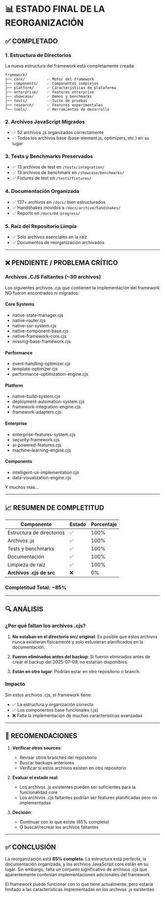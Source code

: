 # 📊 ESTADO FINAL DE LA REORGANIZACIÓN

## ✅ COMPLETADO

### 1. **Estructura de Directorios**
La nueva estructura del framework está completamente creada:
```
framework/
├── core/          ✅ Motor del framework
├── components/    ✅ Componentes complejos  
├── platform/      ✅ Características de plataforma
├── enterprise/    ✅ Features enterprise
├── showcase/      ✅ Demos y benchmarks
├── tests/         ✅ Suite de pruebas
├── research/      ✅ Features experimentales
└── tools/         ✅ Herramientas de desarrollo
```

### 2. **Archivos JavaScript Migrados**
- ✅ 52 archivos .js organizados correctamente
- ✅ Todos los archivos base (base-element.js, optimizers, etc.) en su lugar

### 3. **Tests y Benchmarks Preservados**
- ✅ 13 archivos de test en `/tests/integration/`
- ✅ 13 archivos de benchmark en `/showcase/benchmarks/`
- ✅ Fixtures de test en `/tests/fixtures/`

### 4. **Documentación Organizada**
- ✅ 137+ archivos en `/docs/` bien estructurados
- ✅ Handshakes movidos a `/docs/archive/handshakes/`
- ✅ Reports en `/docs/04-progress/`

### 5. **Raíz del Repositorio Limpia**
- ✅ Solo archivos esenciales en la raíz
- ✅ Documentos de reorganización archivados

---

## ❌ PENDIENTE / PROBLEMA CRÍTICO

### **Archivos .CJS Faltantes (~30 archivos)**

Los siguientes archivos .cjs que contienen la implementación del framework NO fueron encontrados ni migrados:

#### Core Systems
- native-state-manager.cjs
- native-router.cjs
- native-ssr-system.cjs
- native-component-base.cjs
- native-framework-core.cjs
- missing-base-framework.cjs

#### Performance  
- event-handling-optimizer.cjs
- template-optimizer.cjs
- performance-optimization-engine.cjs

#### Platform
- native-build-system.cjs
- deployment-automation-system.cjs
- framework-integration-engine.cjs
- framework-adapters.cjs

#### Enterprise
- enterprise-features-system.cjs
- security-framework.cjs
- ai-powered-features.cjs
- machine-learning-engine.cjs

#### Components
- intelligent-ux-implementation.cjs
- data-visualization-engine.cjs

Y muchos más...

---

## 📈 RESUMEN DE COMPLETITUD

| Componente | Estado | Porcentaje |
|------------|--------|------------|
| Estructura de directorios | ✅ | 100% |
| Archivos .js | ✅ | 100% |
| Tests y benchmarks | ✅ | 100% |
| Documentación | ✅ | 100% |
| Limpieza de raíz | ✅ | 100% |
| **Archivos .cjs de src** | ❌ | 0% |

### **Completitud Total: ~85%**

---

## 🔍 ANÁLISIS

### ¿Por qué faltan los archivos .cjs?

1. **No estaban en el directorio src/ original**: Es posible que estos archivos nunca existieran físicamente y solo estuvieran planificados en la documentación.

2. **Fueron eliminados antes del backup**: Si fueron eliminados antes de crear el backup del 2025-07-09, no estarían disponibles.

3. **Están en otro lugar**: Podrían estar en otro repositorio o branch.

### Impacto

Sin estos archivos .cjs, el framework tiene:
- ✅ La estructura y organización correcta
- ✅ Los componentes base funcionales (.js)
- ❌ Falta la implementación de muchas características avanzadas

---

## 🎯 RECOMENDACIONES

1. **Verificar otros sources**:
   - Revisar otros branches del repositorio
   - Buscar backups anteriores
   - Verificar si estos archivos existen en otro repositorio

2. **Evaluar el estado real**:
   - Los archivos .js existentes pueden ser suficientes para la funcionalidad core
   - Los archivos .cjs faltantes podrían ser features planificadas pero no implementadas

3. **Decisión**:
   - Continuar con lo que existe (85% completo)
   - O buscar/recrear los archivos faltantes

---

## ✅ CONCLUSIÓN

La reorganización está **85% completa**. La estructura está perfecta, la documentación organizada, y los archivos JavaScript core están en su lugar. Sin embargo, falta un conjunto significativo de archivos .cjs que aparentemente contenían implementaciones adicionales del framework.

El framework puede funcionar con lo que tiene actualmente, pero estaría limitado a las características implementadas en los archivos .js existentes.